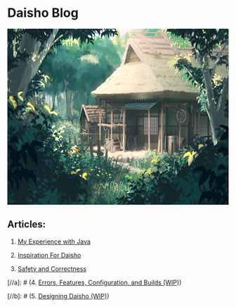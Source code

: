 
# Daisho Blog

<p align="center">
<img src="images/Building.jpg" height=400>
<br>
</p>

## Articles:

1. [My Experience with Java](Java.html)

2. [Inspiration For Daisho](Inspiration.html)

3. [Safety and Correctness](Safety_and_Correctness.html)

[//a]: # (4. [Errors, Features, Configuration, and Builds (WIP)](EFCB.html))

[//b]: # (5. [Designing Daisho (WIP)](Design.html))
